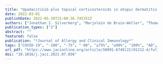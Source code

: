 ```yaml
---
title: "Upadacitinib plus topical corticosteroids in atopic dermatitis: Week 52 AD Up study results"
date: 2022-03-01
publishDate: 2022-05-30T15:00:36.745351Z
authors: ["Jonathan I. Silverberg", "Marjolein de Bruin-Weller", "Thomas Bieber", "Weily Soong", "Kenji Kabashima", "Antonio Costanzo", "David Rosmarin", "Charles Lynde", "John Liu", "Amy Gamelli", "Jiewei Zeng", "Barry Ladizinski", "Alvina D. Chu", "Kristian Reich"]
publication_types: ["2"]
abstract: ""
featured: false
publication: "*Journal of Allergy and Clinical Immunology*"
tags: ["COVID-19", "-100", "-75", "-90", "≥75%", "≥90%", "100%", "AD", "Adverse event", "AE", "Atopic dermatitis", "BE", "Blinded extension", "Coronavirus disease 2019", "CPK", "Creatine phosphokinase", "EASI", "EASI-50", "Eczema Area and Severity Index", "Herpes zoster", "HZ", "Improvement from baseline in EASI of ≥50%", "JAK", "Janus kinase", "Janus kinase inhibitors", "Least squares mean", "LSM", "MI", "Multiple imputation", "Nonresponse imputation incorporating MI to handle missing data due to COVID-19", "NRI-C", "Patient-year", "PBO", "Placebo", "PY", "RA", "randomized clinical trial", "Rheumatoid arthritis", "TCS", "TEAE", "Topical corticosteroid", "topical corticosteroids", "Treatment-emergent adverse event", "upadacitinib", "Validated Investigator’s Global Assessment for AD of clear or almost clear with ≥2 grades of improvement", "vIGA-AD 01", "Worst Pruritus Numerical Rating Scale", "WP-NRS"]
url_pdf: "https://www.jacionline.org/article/S0091-6749(21)01212-4/fulltext"
doi: "10.1016/j.jaci.2021.07.036"
---
```


